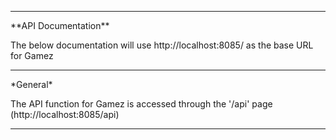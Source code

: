 <hr />
**API Documentation**

The below documentation will use http://localhost:8085/ as the base URL for Gamez
<hr />
*General*

The API function for Gamez is accessed through the '/api' page (http://localhost:8085/api)

<hr />